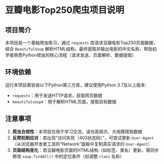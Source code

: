 # 豆瓣电影Top250爬虫项目说明
## 项目简介
本项目是一个基础爬虫练习，通过 `requests` 库请求豆瓣电影Top250页面数据，结合 `BeautifulSoup` 解析HTML结构，最终提取并输出电影的中文名称，帮助初学者熟悉Python爬虫的核心流程（请求发送、页面解析、数据提取）


## 环境依赖
运行本项目需安装以下Python第三方库，建议使用Python 3.7及以上版本:
- `requests`：用于发送HTTP请求，获取网页数据
- `beautifulsoup4`：用于解析HTML页面，提取目标数据


## 注意事项
1. **爬虫合规性**：本项目仅用于学习交流，请勿高频次、大规模爬取数据
2. **反爬机制应对**：若出现“访问失败（403状态码）”，可尝试更新 `User-Agent`（从浏览器开发者工具的“Network”面板中复制真实请求的 `User-Agent`）
3. **页面结构变化**：若豆瓣电影页面的HTML结构（如标签、类名）更新，需同步修改 `soup.findAll()` 中的定位条件（如调整 `class` 名称）



